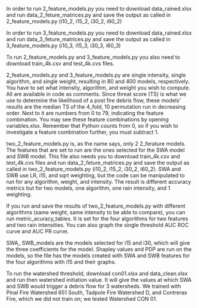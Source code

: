 In order to run 2_feature_models.py you need to download data_rained.xlsx and run data_2_feture_matrices.py and save the output as called in 2_feature_models.py (i10_2, i15_2, i30_2, i60_2) 

In order to run 3_feature_models.py you need to download data_rained.xlsx and run data_3_feture_matrices.py and save the output as called in 3_feature_models.py (i10_3, i15_3, i30_3, i60_3)

To run 2_feature_models.py and  3_feature_models.py  you also need to download train_4k.csv and test_4k.cvs files.  


2_feature_models.py and  3_feature_models.py are single intensity, single algorithm, and single weight,  resulting in 80 and 400 models, respectively. You have to set what intensity, algorithm, and weight you wish to compute. All are available in code as comments. Since threat score (TS) is what we use to determine the likelihood of a post fire debris flow, these models' results are the median TS of the 4_fold, 10 permutation run in decreasing order. Next to it are numbers from 0 to 79, indicating the feature combination. You may see these feature combinations by opening variables.xlsx. Remember that Python counts from 0, so if you wish to investigate a feature combination further, you must subtract 1. 


two_2_feature_models.py is, as the name says, only 2 2_ferature models. The features that are set to run are the ones selected for the SWA model and SWB model. This file also needs you to download train_4k.csv and test_4k.cvs files and run data_2_feture_matrices.py and save the output as called in two_2_feature_models.py (i10_2, i15_2, i30_2, i60_2). SWA and SWB use LR, i15, and sqrt weighting, but the code can be manipulated to run for any algorithm, weight, and intensity. The result is different accuracy metrics but for two models, one algorithm, one rain intensity, and 1 weighting.

If you run and save the results of two_2_feature_models.py with different algorithms (same weight, same intensity to be able to compare), you can run metric_acuracy_tables. It is set for the four algorithms for two features and two rain intensities. You can also graph the single threshold AUC ROC curve and  AUC PR curve.

SWA_ SWB_models are the models selected for i15 and i30, which will give the three coefficients for the model. Shapley values and PDP are run on the models, so the file has the models created with SWA and SWB features for the four algorithms with i15 and their graphs. 

To run the watershed threshold, download con01.xlsx and data_clean.xlsx and run then watershed initiation value. It will give the values at which SWA and SWB would trigger a debris flow for 3 watersheds. We trained with Pinal Fire Watershed 651 South, Tadpole Fire Watershed D, and Contreras Fire, which we did not train on; we tested  Watershed CON 01. 

